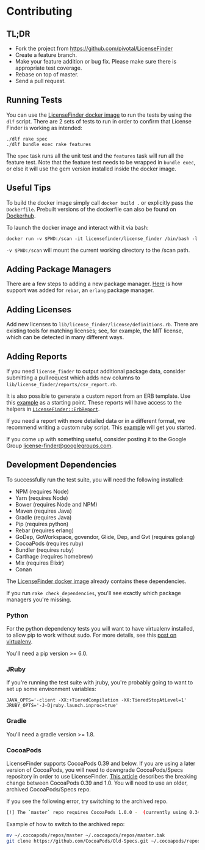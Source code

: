 # Contributing

## TL;DR

* Fork the project from https://github.com/pivotal/LicenseFinder
* Create a feature branch.
* Make your feature addition or bug fix. Please make sure there is appropriate test coverage.
* Rebase on top of master.
* Send a pull request.

## Running Tests

You can use the [LicenseFinder docker image](https://hub.docker.com/r/licensefinder/license_finder/) to run the tests by using the `dlf` script.
There are 2 sets of tests to run in order to confirm that License Finder is working as intended:

```
./dlf rake spec
./dlf bundle exec rake features
```

The `spec` task runs all the unit test and the `features` task will run all the feature test.
Note that the feature test needs to be wrapped in `bundle exec`, or else it
will use the gem version installed inside the docker image.

## Useful Tips

To build the docker image simply call `docker build .` or explicitly pass the `Dockerfile`. Prebuilt versions of the 
dockerfile can also be found on [Dockerhub](https://hub.docker.com/r/licensefinder/license_finder/tags/).  

To launch the docker image and interact with it via bash:
```
docker run -v $PWD:/scan -it licensefinder/license_finder /bin/bash -l

```
`-v $PWD:/scan` will mount the current working directory to the /scan path.

## Adding Package Managers

There are a few steps to adding a new package manager.
[Here](https://github.com/pivotal/LicenseFinder/compare/v2.0.0...v2.0.1) is how
support was added for `rebar`, an `erlang` package manager.


## Adding Licenses

Add new licenses to `lib/license_finder/license/definitions.rb`.  There are
existing tools for matching licenses; see, for example, the MIT license, which
can be detected in many different ways.


## Adding Reports

If you need `license_finder` to output additional package data, consider
submitting a pull request which adds new columns to
`lib/license_finder/reports/csv_report.rb`.

It is also possible to generate a custom report from an ERB template.  Use this
[example](https://gist.github.com/mainej/b190d2f138c2b9e2e20a) as a starting
point.  These reports will have access to the helpers in
[`LicenseFinder::ErbReport`](https://github.com/pivotal/LicenseFinder/blob/master/lib/license_finder/reports/erb_report.rb).

If you need a report with more detailed data or in a different format, we
recommend writing a custom ruby script.  This
[example](https://gist.github.com/mainej/48ac616844505d50f510) will get you
started.

If you come up with something useful, consider posting it to the Google Group
[license-finder@googlegroups.com](license-finder@googlegroups.com).


## Development Dependencies

To successfully run the test suite, you will need the following installed:
- NPM (requires Node)
- Yarn (requires Node)
- Bower (requires Node and NPM)
- Maven (requires Java)
- Gradle (requires Java)
- Pip (requires python)
- Rebar (requires erlang)
- GoDep, GoWorkspace, govendor, Glide, Dep, and Gvt (requires golang)
- CocoaPods (requires ruby)
- Bundler (requires ruby)
- Carthage (requires homebrew)
- Mix (requires Elixir)
- Conan

The [LicenseFinder docker image](https://hub.docker.com/r/licensefinder/license_finder/) already contains these dependencies.

If you run `rake check_dependencies`, you'll see exactly which package managers you're missing.

### Python

For the python dependency tests you will want to have virtualenv
installed, to allow pip to work without sudo. For more details, see
this [post on virtualenv][].

  [post on virtualenv]: http://hackercodex.com/guide/python-development-environment-on-mac-osx/#virtualenv

You'll need a pip version >= 6.0.

### JRuby

If you're running the test suite with jruby, you're probably going to
want to set up some environment variables:

```
JAVA_OPTS='-client -XX:+TieredCompilation -XX:TieredStopAtLevel=1' JRUBY_OPTS='-J-Djruby.launch.inproc=true'
```

### Gradle

You'll need a gradle version >= 1.8.

### CocoaPods
LicenseFinder supports CocoaPods 0.39 and below. If you are using a later version of CocoaPods, you will need to downgrade CocoaPods/Specs repository in order to use LicenseFinder. [This article](http://blog.cocoapods.org/Sharding/) describes the breaking change between CocoaPods 0.39 and 1.0. You will need to use an older, archived CocoaPods/Specs repo. 

If you see the following error, try switching to the archived repo. 

```bash
[!] The `master` repo requires CocoaPods 1.0.0 -  (currently using 0.34.0)
 ```

Example of how to switch to the archived repo: 

```bash 
mv ~/.cocoapods/repos/master ~/.cocoapods/repos/master.bak
git clone https://github.com/CocoaPods/Old-Specs.git ~/.cocoapods/repos/master
```
